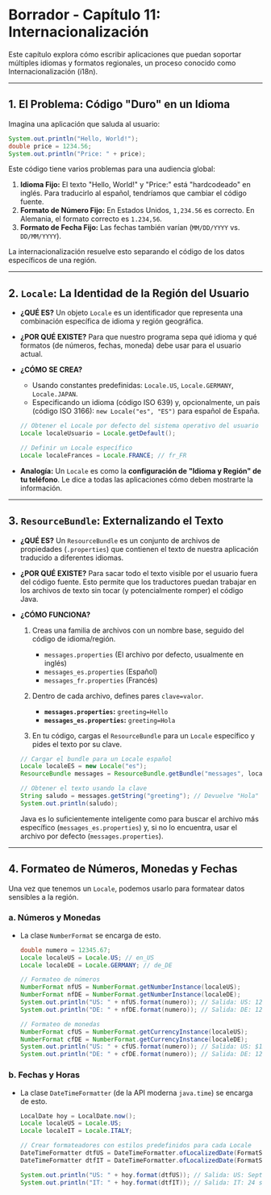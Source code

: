 # Borrador - Capítulo 11: Internacionalización

Este capítulo explora cómo escribir aplicaciones que puedan soportar múltiples idiomas y formatos regionales, un proceso conocido como Internacionalización (i18n).

---

## 1. El Problema: Código "Duro" en un Idioma

Imagina una aplicación que saluda al usuario:

```java
System.out.println("Hello, World!");
double price = 1234.56;
System.out.println("Price: " + price);
```
Este código tiene varios problemas para una audiencia global:
1.  **Idioma Fijo:** El texto "Hello, World!" y "Price:" está "hardcodeado" en inglés. Para traducirlo al español, tendríamos que cambiar el código fuente.
2.  **Formato de Número Fijo:** En Estados Unidos, `1,234.56` es correcto. En Alemania, el formato correcto es `1.234,56`.
3.  **Formato de Fecha Fijo:** Las fechas también varían (`MM/DD/YYYY` vs. `DD/MM/YYYY`).

La internacionalización resuelve esto separando el código de los datos específicos de una región.

---

## 2. `Locale`: La Identidad de la Región del Usuario

*   **¿QUÉ ES?** Un objeto `Locale` es un identificador que representa una combinación específica de idioma y región geográfica.

*   **¿POR QUÉ EXISTE?** Para que nuestro programa sepa qué idioma y qué formatos (de números, fechas, moneda) debe usar para el usuario actual.

*   **¿CÓMO SE CREA?**
    *   Usando constantes predefinidas: `Locale.US`, `Locale.GERMANY`, `Locale.JAPAN`.
    *   Especificando un idioma (código ISO 639) y, opcionalmente, un país (código ISO 3166): `new Locale("es", "ES")` para español de España.

    ```java
    // Obtener el Locale por defecto del sistema operativo del usuario
    Locale localeUsuario = Locale.getDefault();

    // Definir un Locale específico
    Locale localeFrances = Locale.FRANCE; // fr_FR
    ```
*   **Analogía:** Un `Locale` es como la **configuración de "Idioma y Región" de tu teléfono**. Le dice a todas las aplicaciones cómo deben mostrarte la información.

---

## 3. `ResourceBundle`: Externalizando el Texto

*   **¿QUÉ ES?** Un `ResourceBundle` es un conjunto de archivos de propiedades (`.properties`) que contienen el texto de nuestra aplicación traducido a diferentes idiomas.

*   **¿POR QUÉ EXISTE?** Para sacar todo el texto visible por el usuario fuera del código fuente. Esto permite que los traductores puedan trabajar en los archivos de texto sin tocar (y potencialmente romper) el código Java.

*   **¿CÓMO FUNCIONA?**
    1.  Creas una familia de archivos con un nombre base, seguido del código de idioma/región.
        *   `messages.properties` (El archivo por defecto, usualmente en inglés)
        *   `messages_es.properties` (Español)
        *   `messages_fr.properties` (Francés)

    2.  Dentro de cada archivo, defines pares `clave=valor`.
        *   **`messages.properties`:** `greeting=Hello`
        *   **`messages_es.properties`:** `greeting=Hola`

    3.  En tu código, cargas el `ResourceBundle` para un `Locale` específico y pides el texto por su clave.

    ```java
    // Cargar el bundle para un Locale español
    Locale localeES = new Locale("es");
    ResourceBundle messages = ResourceBundle.getBundle("messages", localeES);

    // Obtener el texto usando la clave
    String saludo = messages.getString("greeting"); // Devuelve "Hola"
    System.out.println(saludo);
    ```
    Java es lo suficientemente inteligente como para buscar el archivo más específico (`messages_es.properties`) y, si no lo encuentra, usar el archivo por defecto (`messages.properties`).

---

## 4. Formateo de Números, Monedas y Fechas

Una vez que tenemos un `Locale`, podemos usarlo para formatear datos sensibles a la región.

### a. Números y Monedas

*   La clase `NumberFormat` se encarga de esto.

    ```java
    double numero = 12345.67;
    Locale localeUS = Locale.US; // en_US
    Locale localeDE = Locale.GERMANY; // de_DE

    // Formateo de números
    NumberFormat nfUS = NumberFormat.getNumberInstance(localeUS);
    NumberFormat nfDE = NumberFormat.getNumberInstance(localeDE);
    System.out.println("US: " + nfUS.format(numero)); // Salida: US: 12,345.67
    System.out.println("DE: " + nfDE.format(numero)); // Salida: DE: 12.345,67

    // Formateo de monedas
    NumberFormat cfUS = NumberFormat.getCurrencyInstance(localeUS);
    NumberFormat cfDE = NumberFormat.getCurrencyInstance(localeDE);
    System.out.println("US: " + cfUS.format(numero)); // Salida: US: $12,345.67
    System.out.println("DE: " + cfDE.format(numero)); // Salida: DE: 12.345,67 €
    ```

### b. Fechas y Horas

*   La clase `DateTimeFormatter` (de la API moderna `java.time`) se encarga de esto.

    ```java
    LocalDate hoy = LocalDate.now();
    Locale localeUS = Locale.US;
    Locale localeIT = Locale.ITALY;

    // Crear formateadores con estilos predefinidos para cada Locale
    DateTimeFormatter dtfUS = DateTimeFormatter.ofLocalizedDate(FormatStyle.LONG).withLocale(localeUS);
    DateTimeFormatter dtfIT = DateTimeFormatter.ofLocalizedDate(FormatStyle.LONG).withLocale(localeIT);

    System.out.println("US: " + hoy.format(dtfUS)); // Salida: US: September 24, 2025
    System.out.println("IT: " + hoy.format(dtfIT)); // Salida: IT: 24 settembre 2025
    ```
